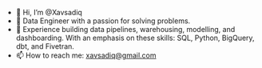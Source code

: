 - 👋 Hi, I’m @Xavsadiq
- 👀 Data Engineer with a passion for solving problems. 
- 🌱 Experience building data pipelines, warehousing, modelling, and dashboarding. With an emphasis on these skills: SQL, Python, BigQuery, dbt, and Fivetran.
- 📫 How to reach me: xavsadiq@gmail.com

<!---
Xavsadiq/Xavsadiq is a ✨ special ✨ repository because its `README.md` (this file) appears on your GitHub profile.
You can click the Preview link to take a look at your changes.
--->
